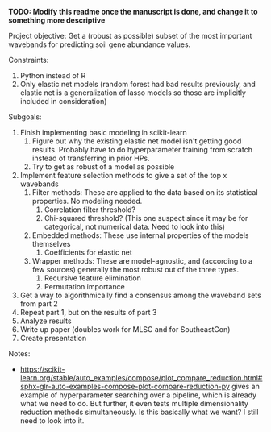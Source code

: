 **TODO: Modify this readme once the manuscript is done, and change it to something more descriptive**

Project objective: Get a (robust as possible) subset of the most important wavebands for predicting soil gene abundance values.

Constraints:
1. Python instead of R
2. Only elastic net models (random forest had bad results previously, and elastic net is a generalization of lasso models so those are implicitly included in consideration)

Subgoals:
1. Finish implementing basic modeling in scikit-learn
    1. Figure out why the existing elastic net model isn't getting good results. Probably have to do hyperparameter training from scratch instead of transferring in prior HPs.
    2. Try to get as robust of a model as possible
2. Implement feature selection methods to give a set of the top x wavebands
    1. Filter methods: These are applied to the data based on its statistical properties. No modeling needed.
        1. Correlation filter threshold?
        2. Chi-squared threshold? (This one suspect since it may be for categorical, not numerical data. Need to look into this)
    2. Embedded methods: These use internal properties of the models themselves
        1. Coefficients for elastic net
    3. Wrapper methods: These are model-agnostic, and (according to a few sources) generally the most robust out of the three types.
        1. Recursive feature elimination
        2. Permutation importance
3. Get a way to algorithmically find a consensus among the waveband sets from part 2
4. Repeat part 1, but on the results of part 3
5. Analyze results
6. Write up paper (doubles work for MLSC and for SoutheastCon)
7. Create presentation

Notes:
- <https://scikit-learn.org/stable/auto_examples/compose/plot_compare_reduction.html#sphx-glr-auto-examples-compose-plot-compare-reduction-py> gives an example of hyperparameter searching over a pipeline, which is already what we need to do. But further, it even tests multiple dimensionality reduction methods simultaneously. Is this basically what we want? I still need to look into it.